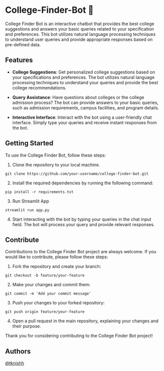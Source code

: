# College-Finder-Bot 🏫

College Finder Bot is an interactive chatbot that provides the best college suggestions and answers your basic queries related to your specification and preferences. This bot utilizes natural language processing techniques to understand user queries and provide appropriate responses based on pre-defined data.

## Features

- **College Suggestions**: Get personalized college suggestions based on your specifications and preferences. The bot utilizes natural language processing techniques to understand your queries and provide the best college recommendations.

- **Query Assistance**: Have questions about colleges or the college admission process? The bot can provide answers to your basic queries, such as admission requirements, campus facilities, and program details.

- **Interactive Interface**: Interact with the bot using a user-friendly chat interface. Simply type your queries and receive instant responses from the bot.

## Getting Started

To use the College Finder Bot, follow these steps:

1. Clone the repository to your local machine.
```
git clone https://github.com/your-username/college-finder-bot.git
```

2. Install the required dependencies by running the following command:
```
pip install -r requirements.txt
```

3. Run Streamlit App
```
streamlit run app.py
```

4. Start interacting with the bot by typing your queries in the chat input field. The bot will process your query and provide relevant responses.

## Contribute

Contributions to the College Finder Bot project are always welcome. If you would like to contribute, please follow these steps:

1. Fork the repository and create your branch:
```
git checkout -b feature/your-feature
```

2. Make your changes and commit them:
```
git commit -m 'Add your commit message'
```

3. Push your changes to your forked repository:
```
git push origin feature/your-feature
```

4. Open a pull request in the main repository, explaining your changes and their purpose.

Thank you for considering contributing to the College Finder Bot project!

## Authors

[@tknishh](https://github.com/tknishh)